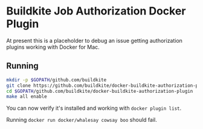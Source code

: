 # Buildkite Job Authorization Docker Plugin

At present this is a placeholder to debug an issue getting authorization plugins working with Docker for Mac.

## Running

```bash
mkdir -p $GOPATH/github.com/buildkite
git clone https://github.com/buildkite/docker-buildkite-authorization-plugin.git docker-buildkite-authorization-plugin
cd $GOPATH/github.com/buildkite/docker-buildkite-authorization-plugin
make all enable
```

You can now verify it's installed and working with `docker plugin list`.

Running `docker run docker/whalesay cowsay boo` should fail.

